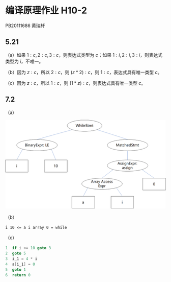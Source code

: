 # 编译原理作业 H10-2

PB20111686 黄瑞轩

## 5.21

（a）如果 $1:c,2:c,3:c$，则表达式类型为 $c$；如果 $1:i,2:i,3:i$，则表达式类型为 $i$，不唯一。

（b）因为 $z:c$，所以 $2:c$，则 $(z*2):c$，则 $1:c$，表达式具有唯一类型 $c$。

（c）因为 $z:c$，所以 $1:c$，则 $(1*z):c$，则表达式具有唯一类型 $c$。

## 7.2

（a）

![image-20221106164852522](HW10-2.assets/image-20221106164852522.png)

（b）

```
i 10 <= a i array 0 = while
```

（c）

```C
1  if i <= 10 goto 3
2  goto 5
3  i_1 = 4 * i
4  a[i_1] = 0
5  goto 1
6  return 0
```

